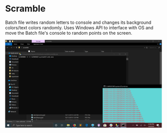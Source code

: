 # Scramble

Batch file writes random letters to console and changes its background colors/text colors randomly. Uses Windows API to interface with OS and move the Batch file's console to random points on the screen.

![alt text](https://github.com/treatmesubj/scramble/blob/master/Screenshot%20(11).png)
